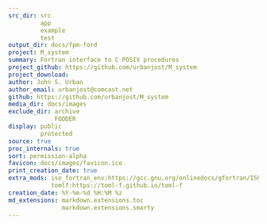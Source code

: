 ```yaml
---
src_dir: src
         app
         example
         test
output_dir: docs/fpm-ford
project: M_system
summary: Fortran interface to C POSIX procedures
project_github: https://github.com/urbanjost/M_system
project_download:
author: John S. Urban
author_email: urbanjost@comcast.net
github: https://github.com/urbanjost/M_system
media_dir: docs/images
exclude_dir: archive
             FODDER
display: public
         protected
source: true
proc_internals: true
sort: permission-alpha
favicon: docs/images/favicon.ico
print_creation_date: true
extra_mods: iso_fortran_env:https://gcc.gnu.org/onlinedocs/gfortran/ISO_005fFORTRAN_005fENV.html
            tomlf:https://toml-f.github.io/toml-f
creation_date: %Y-%m-%d %H:%M %z
md_extensions: markdown.extensions.toc
               markdown.extensions.smarty
---
```

